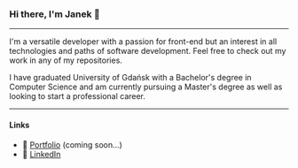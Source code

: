 ### Hi there, I'm Janek 🙂
***
I'm a versatile developer with a passion for front-end but an interest in all technologies and paths of software development.
Feel free to check out my work in any of my repositories.

I have graduated University of Gdańsk with a Bachelor's degree in Computer Science and am currently pursuing a Master's degree as well as looking to start a professional career.
***
#### Links
- 📁 [Portfolio]() (coming soon...)
- 💼 [LinkedIn](https://www.linkedin.com/in/jan-biel%C3%B3wka-1457a61b3/)
